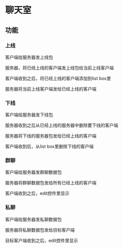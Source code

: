 # 聊天室

## 功能

### 上线

客户端给服务器发上线包

服务器，将已经上线的客户端发上线包给当前上线客户端

客户端收到之后，将已经上线的客户端添加到list box里

服务器将当前上线客户端发给已经上线的客户端

### 下线

客户端给服务器发下线包

服务器收到之后从已经上线的服务器中删除要下线的客户端

服务器将下线的服务器包发给已经上线的客户端

客户端收到后，从list box里删除下线的客户端

### 群聊

客户端给服务器发群聊数据包

服务器将群聊数据包发给所有已经上线的客户端

客户端收到之后，edit控件里显示

### 私聊

客户端给服务器发私聊数据包

服务器将私聊数据包发给目标客户端

目标客户端收到之后，edit控件里显示